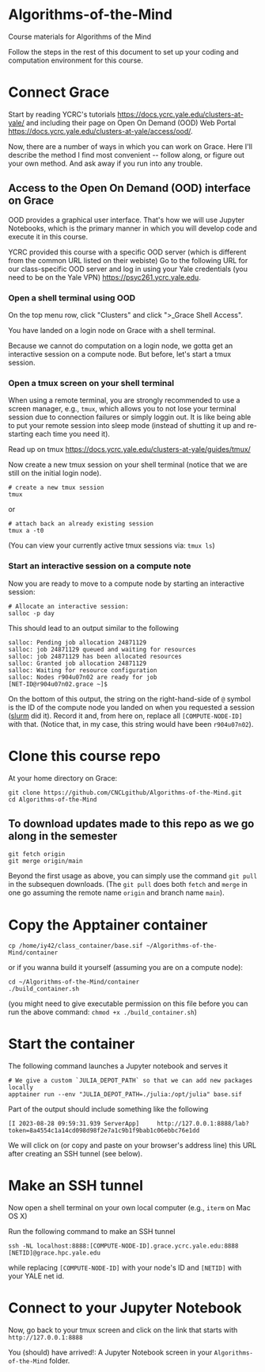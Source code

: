 # Algorithms-of-the-Mind
Course materials for Algorithms of the Mind

Follow the steps in the rest of this document to set up your coding and computation environment for this course.

# Connect Grace

Start by reading YCRC's tutorials https://docs.ycrc.yale.edu/clusters-at-yale/ and including their page on Open On Demand (OOD) Web Portal https://docs.ycrc.yale.edu/clusters-at-yale/access/ood/.

Now, there are a number of ways in which you can work on Grace. Here I'll describe the method I find most convenient -- follow along, or figure out your own method. And ask away if you run into any trouble.

## Access to the Open On Demand (OOD) interface on Grace

OOD provides a graphical user interface. That's how we will use Jupyter Notebooks, which is the primary manner in which you will develop code and execute it in this course.

YCRC provided this course with a specific OOD server (which is different from the common URL listed on their webiste)
Go to the following URL for our class-specific OOD server and log in using your Yale credentials (you need to be on the Yale VPN) https://psyc261.ycrc.yale.edu.

### Open a shell terminal using OOD

On the top menu row, click "Clusters" and click ">_Grace Shell Access".

You have landed on a login node on Grace with a shell terminal. 

Because we cannot do computation on a login node, we gotta get an interactive session on a compute node. But before, let's start a tmux session.

### Open a tmux screen on your shell terminal

When using a remote terminal, you are strongly recommended to use a screen manager, e.g., `tmux`, which allows you to not lose your terminal session due to connection failures or simply loggin out. It is like being able to put your remote session into sleep mode (instead of shutting it up and re-starting each time you need it). 

Read up on tmux https://docs.ycrc.yale.edu/clusters-at-yale/guides/tmux/

Now create a new tmux session on your shell terminal (notice that we are still on the initial login node).

```
# create a new tmux session
tmux
```
or

```
# attach back an already existing session
tmux a -t0
```

(You can view your currently active tmux sessions via: `tmux ls`)

### Start an interactive session on a compute note

Now you are ready to move to a compute node by starting an interactive session:

```
# Allocate an interactive session:
salloc -p day
```

This should lead to an output similar to the following

```
salloc: Pending job allocation 24871129
salloc: job 24871129 queued and waiting for resources
salloc: job 24871129 has been allocated resources
salloc: Granted job allocation 24871129
salloc: Waiting for resource configuration
salloc: Nodes r904u07n02 are ready for job
[NET-ID@r904u07n02.grace ~]$
```

On the bottom of this output, the string on the right-hand-side of `@` symbol is the ID of the compute node you landed on when you requested a session ([slurm](https://docs.ycrc.yale.edu/clusters-at-yale/job-scheduling/) did it). Record it and, from here on, replace all `[COMPUTE-NODE-ID]` with that. (Notice that, in my case, this string would have been `r904u07n02`).

# Clone this course repo

At your home directory on Grace:

```
git clone https://github.com/CNCLgithub/Algorithms-of-the-Mind.git
cd Algorithms-of-the-Mind
```

## To download updates made to this repo as we go along in the semester

```
git fetch origin
git merge origin/main
```

Beyond the first usage as above, you can simply use the command `git pull` in the subsequen downloads. (The `git pull` does both `fetch` and `merge` in one go assuming the remote name `origin` and branch name `main`).

# Copy the Apptainer container 

```
cp /home/iy42/class_container/base.sif ~/Algorithms-of-the-Mind/container
```

or if you wanna build it yourself (assuming you are on a compute node):

```
cd ~/Algorithms-of-the-Mind/container
./build_container.sh
```
(you might need to give executable permission on this file before you can run the above command: `chmod +x ./build_container.sh`)

# Start the container 

The following command launches a Jupyter notebook and serves it

```
# We give a custom `JULIA_DEPOT_PATH` so that we can add new packages locally
apptainer run --env "JULIA_DEPOT_PATH=./julia:/opt/julia" base.sif
```

Part of the output should include something like the following

```
[I 2023-08-28 09:59:31.939 ServerApp]     http://127.0.0.1:8888/lab?token=8a4554c1a14cd098d98f2e7a1c9b1f9bab1c06ebbc76e1dd
```

We will click on (or copy and paste on your browser's address line) this URL after creating an SSH tunnel (see below).

# Make an SSH tunnel

Now open a shell terminal on your own local computer (e.g., `iterm` on Mac OS X)

Run the following command to make an SSH tunnel

```
ssh -NL localhost:8888:[COMPUTE-NODE-ID].grace.ycrc.yale.edu:8888 [NETID]@grace.hpc.yale.edu
```

while replacing `[COMPUTE-NODE-ID]` with your node's ID and `[NETID]` with your YALE net id.

# Connect to your Jupyter Notebook

Now, go back to your tmux screen and click on the link that starts with `http://127.0.0.1:8888`

You (should) have arrived!: A Jupyter Notebook screen in your `Algorithms-of-the-Mind` folder. 




